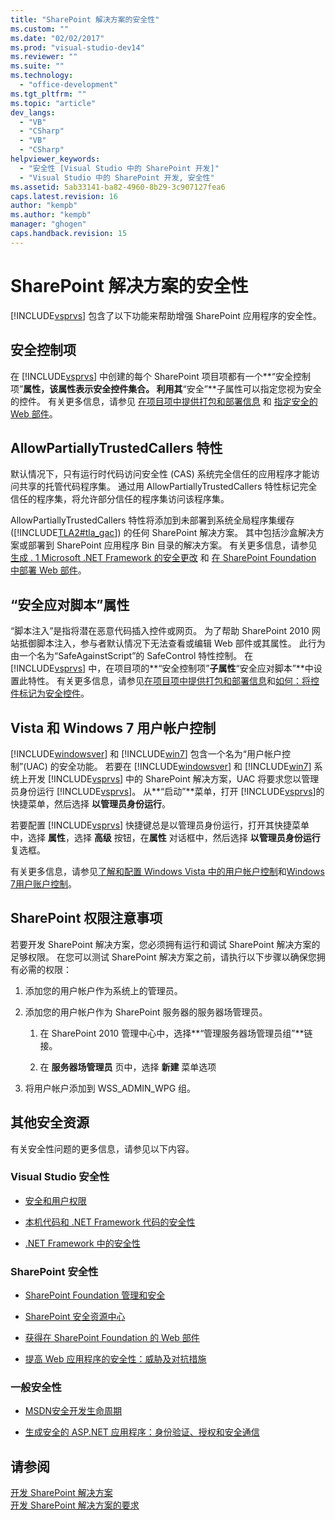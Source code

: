 ```yaml
---
title: "SharePoint 解决方案的安全性"
ms.custom: ""
ms.date: "02/02/2017"
ms.prod: "visual-studio-dev14"
ms.reviewer: ""
ms.suite: ""
ms.technology: 
  - "office-development"
ms.tgt_pltfrm: ""
ms.topic: "article"
dev_langs: 
  - "VB"
  - "CSharp"
  - "VB"
  - "CSharp"
helpviewer_keywords: 
  - "安全性 [Visual Studio 中的 SharePoint 开发]"
  - "Visual Studio 中的 SharePoint 开发, 安全性"
ms.assetid: 5ab33141-ba82-4960-8b29-3c907127fea6
caps.latest.revision: 16
author: "kempb"
ms.author: "kempb"
manager: "ghogen"
caps.handback.revision: 15
---
```

# SharePoint 解决方案的安全性
  [!INCLUDE[vsprvs](../sharepoint/includes/vsprvs-md.md)] 包含了以下功能来帮助增强 SharePoint 应用程序的安全性。  
  
## 安全控制项  
 在 [!INCLUDE[vsprvs](../sharepoint/includes/vsprvs-md.md)] 中创建的每个 SharePoint 项目项都有一个**“安全控制项”**属性，该属性表示安全控件集合。  利用其**“安全”**子属性可以指定您视为安全的控件。  有关更多信息，请参见 [在项目项中提供打包和部署信息](../sharepoint/providing-packaging-and-deployment-information-in-project-items.md) 和 [指定安全的 Web 部件](http://go.microsoft.com/fwlink/?LinkId=177521)。  
  
## AllowPartiallyTrustedCallers 特性  
 默认情况下，只有运行时代码访问安全性 \(CAS\) 系统完全信任的应用程序才能访问共享的托管代码程序集。  通过用 AllowPartiallyTrustedCallers 特性标记完全信任的程序集，将允许部分信任的程序集访问该程序集。  
  
 AllowPartiallyTrustedCallers 特性将添加到未部署到系统全局程序集缓存 \([!INCLUDE[TLA2#tla_gac](../sharepoint/includes/tla2sharptla-gac-md.md)]\) 的任何 SharePoint 解决方案。  其中包括沙盒解决方案或部署到 SharePoint 应用程序 Bin 目录的解决方案。  有关更多信息，请参见 [生成 . 1 Microsoft .NET Framework 的安全更改](http://go.microsoft.com/fwlink/?LinkId=177515) 和 [在 SharePoint Foundation 中部署 Web 部件](http://go.microsoft.com/fwlink/?LinkId=177509)。  
  
## “安全应对脚本”属性  
 “脚本注入”是指将潜在恶意代码插入控件或网页。  为了帮助 SharePoint 2010 网站抵御脚本注入，参与者默认情况下无法查看或编辑 Web 部件或其属性。  此行为由一个名为“SafeAgainstScript”的 SafeControl 特性控制。  在 [!INCLUDE[vsprvs](../sharepoint/includes/vsprvs-md.md)] 中，在项目项的**“安全控制项”**子属性**“安全应对脚本”**中设置此特性。  有关更多信息，请参见[在项目项中提供打包和部署信息](../sharepoint/providing-packaging-and-deployment-information-in-project-items.md)和[如何：将控件标记为安全控件](../sharepoint/how-to-mark-controls-as-safe-controls.md)。  
  
## Vista 和 Windows 7 用户帐户控制  
 [!INCLUDE[windowsver](../sharepoint/includes/windowsver-md.md)] 和 [!INCLUDE[win7](../sharepoint/includes/win7-md.md)] 包含一个名为“用户帐户控制”\(UAC\) 的安全功能。  若要在 [!INCLUDE[windowsver](../sharepoint/includes/windowsver-md.md)] 和 [!INCLUDE[win7](../sharepoint/includes/win7-md.md)] 系统上开发 [!INCLUDE[vsprvs](../sharepoint/includes/vsprvs-md.md)] 中的 SharePoint 解决方案，UAC 将要求您以管理员身份运行 [!INCLUDE[vsprvs](../sharepoint/includes/vsprvs-md.md)]。  从**“启动”**菜单，打开 [!INCLUDE[vsprvs](../sharepoint/includes/vsprvs-md.md)]的快捷菜单，然后选择 **以管理员身份运行**。  
  
 若要配置 [!INCLUDE[vsprvs](../sharepoint/includes/vsprvs-md.md)] 快捷键总是以管理员身份运行，打开其快捷菜单中，选择 **属性**，选择 **高级** 按钮，在**属性** 对话框中，然后选择 **以管理员身份运行** 复选框。  
  
 有关更多信息，请参见[了解和配置 Windows Vista 中的用户帐户控制](http://go.microsoft.com/fwlink/?LinkID=156476)和[Windows 7用户账户控制](http://go.microsoft.com/fwlink/?LinkId=177523)。  
  
## SharePoint 权限注意事项  
 若要开发 SharePoint 解决方案，您必须拥有运行和调试 SharePoint 解决方案的足够权限。  在您可以测试 SharePoint 解决方案之前，请执行以下步骤以确保您拥有必需的权限：  
  
1.  添加您的用户帐户作为系统上的管理员。  
  
2.  添加您的用户帐户作为 SharePoint 服务器的服务器场管理员。  
  
    1.  在 SharePoint 2010 管理中心中，选择**“管理服务器场管理员组”**链接。  
  
    2.  在 **服务器场管理员** 页中，选择 **新建** 菜单选项  
  
3.  将用户帐户添加到 WSS\_ADMIN\_WPG 组。  
  
## 其他安全资源  
 有关安全性问题的更多信息，请参见以下内容。  
  
### Visual Studio 安全性  
  
-   [安全和用户权限](http://go.microsoft.com/fwlink/?LinkId=177503)  
  
-   [本机代码和 .NET Framework 代码的安全性](http://go.microsoft.com/fwlink/?LinkId=177504)  
  
-   [.NET Framework 中的安全性](http://go.microsoft.com/fwlink/?LinkId=177502)  
  
### SharePoint 安全性  
  
-   [SharePoint Foundation 管理和安全](http://go.microsoft.com/fwlink/?LinkId=177501)  
  
-   [SharePoint 安全资源中心](http://go.microsoft.com/fwlink/?LinkId=177498)  
  
-   [获得在 SharePoint Foundation 的 Web 部件](http://go.microsoft.com/fwlink/?LinkId=177511)  
  
-   [提高 Web 应用程序的安全性：威胁及对抗措施](http://go.microsoft.com/fwlink/?LinkID=140080)  
  
### 一般安全性  
  
-   [MSDN安全开发生命周期](http://go.microsoft.com/fwlink/?LinkID=147149)  
  
-   [生成安全的 ASP.NET 应用程序：身份验证、授权和安全通信](http://go.microsoft.com/fwlink/?LinkId=177494)  
  
## 请参阅  
 [开发 SharePoint 解决方案](../sharepoint/developing-sharepoint-solutions.md)   
 [开发 SharePoint 解决方案的要求](../sharepoint/requirements-for-developing-sharepoint-solutions.md)  
  
  